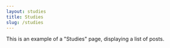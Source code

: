 ```yaml
---
layout: studies
title: Studies
slug: /studies
---
```


This is an example of a "Studies" page, displaying a list of posts.
<br />
